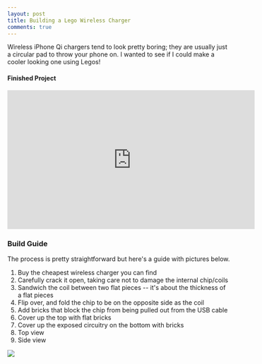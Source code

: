 ```yaml
---
layout: post
title: Building a Lego Wireless Charger
comments: true
---
```


Wireless iPhone Qi chargers tend to look pretty boring; they are usually just a circular pad to throw your phone on. I wanted to see if I could make a cooler looking one using Legos!

#### Finished Project

<div class="center">
<iframe width="560" height="315" src="https://www.youtube.com/embed/lBUL7XBWGfc" frameborder="0" allow="accelerometer;encrypted-media; gyroscope; picture-in-picture" allowfullscreen></iframe>
</div>

<style>
.center {
    display: block;
    margin-left: auto;
    margin-right: auto;
}

</style>

### Build Guide

The process is pretty straightforward but here's a guide with pictures below. 

1. Buy the cheapest wireless charger you can find
2. Carefully crack it open, taking care not to damage the internal chip/coils
3. Sandwich the coil between two flat pieces -- it's about the thickness of a flat pieces
4. Flip over, and fold the chip to be on the opposite side as the coil
5. Add bricks that block the chip from being pulled out from the USB cable
6. Cover up the top with flat bricks
7. Cover up the exposed circuitry on the bottom with bricks 
8. Top view
9. Side view

<img src="https://raw.githubusercontent.com/sunnybala/sunnybala.github.io/master/assets/lego_build_guide.png" class="center"/>



